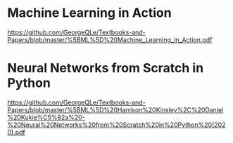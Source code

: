 # Machine Learning in Action
https://github.com/GeorgeQLe/Textbooks-and-Papers/blob/master/%5BML%5D%20Machine_Learning_in_Action.pdf

# Neural Networks from Scratch in Python
https://github.com/GeorgeQLe/Textbooks-and-Papers/blob/master/%5BML%5D%20Harrison%20Kinsley%2C%20Daniel%20Kukie%C5%82a%20-%20Neural%20Networks%20from%20Scratch%20in%20Python%20(2020).pdf
